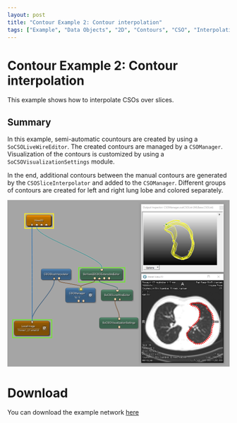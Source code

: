 ```yaml
---
layout: post
title: "Contour Example 2: Contour interpolation"
tags: ["Example", "Data Objects", "2D", "Contours", "CSO", "Interpolation"]
---
```


# Contour Example 2: Contour interpolation
This example shows how to interpolate CSOs over slices.

## Summary
In this example, semi-automatic countours are created by using a `SoCSOLiveWireEditor`. The created contours are managed by a `CSOManager`. Visualization of the contours is customized by using a `SoCSOVisualizationSettings` module.

In the end, additional contours between the manual contours are generated by the `CSOSliceInterpolator` and added to the `CSOManager`. Different groups of contours are created for left and right lung lobe and colored separately.

![Screenshot](/examples/data_objects/contours/example2/image.png)

# Download
You can download the example network [here](/examples/data_objects/contours/example2/ContourExample2.mlab)
